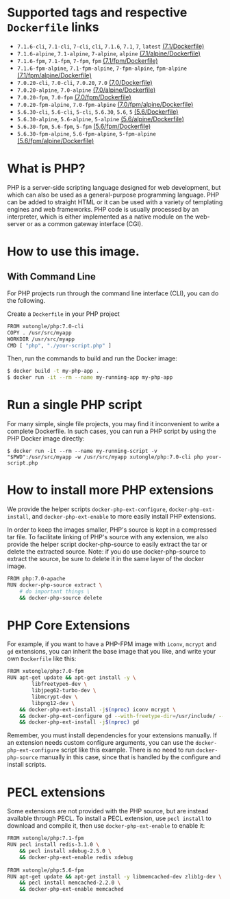 # Supported tags and respective `Dockerfile` links

* `7.1.6-cli`, `7.1-cli`, `7-cli`, `cli`, `7.1.6`, `7.1`, `7`, `latest` [(7.1/Dockerfile)](https://github.com/xutongle/php/blob/master/7.1/Dockerfile)
* `7.1.6-alpine`, `7.1-alpine`, `7-alpine`, `alpine` [(7.1/alpine/Dockerfile)](https://github.com/xutongle/php/blob/master/7.1/alpine/Dockerfile)
* `7.1.6-fpm`, `7.1-fpm`, `7-fpm`, `fpm` [(7.1/fpm/Dockerfile)](https://github.com/xutongle/php/blob/master/7.1/fpm/Dockerfile)
* `7.1.6-fpm-alpine`, `7.1-fpm-alpine`, `7-fpm-alpine`, `fpm-alpine` [(7.1/fpm/alpine/Dockerfile)](https://github.com/xutongle/php/blob/master/7.1/fpm/alpine/Dockerfile)
* `7.0.20-cli`, `7.0-cli`, `7.0.20`, `7.0` [(7.0/Dockerfile)](https://github.com/xutongle/php/blob/master/7.0/Dockerfile)
* `7.0.20-alpine`, `7.0-alpine` [(7.0/alpine/Dockerfile)](https://github.com/xutongle/php/blob/master/7.0/alpine/Dockerfile)
* `7.0.20-fpm`, `7.0-fpm` [(7.0/fpm/Dockerfile)](https://github.com/xutongle/php/blob/master/7.0/fpm/Dockerfile)
* `7.0.20-fpm-alpine`, `7.0-fpm-alpine` [(7.0/fpm/alpine/Dockerfile)](https://github.com/xutongle/php/blob/master/7.0/fpm/alpine/Dockerfile)
* `5.6.30-cli`, `5.6-cli`, `5-cli`, `5.6.30`, `5.6`, `5` [(5.6/Dockerfile)](https://github.com/xutongle/php/blob/master/5.6/Dockerfile)
* `5.6.30-alpine`, `5.6-alpine`, `5-alpine` [(5.6/alpine/Dockerfile)](https://github.com/xutongle/php/blob/master/5.6/alpine/Dockerfile)
* `5.6.30-fpm`, `5.6-fpm`, `5-fpm` [(5.6/fpm/Dockerfile)](https://github.com/xutongle/php/blob/master/5.6/fpm/Dockerfile)
* `5.6.30-fpm-alpine`, `5.6-fpm-alpine`, `5-fpm-alpine` [(5.6/fpm/alpine/Dockerfile)](https://github.com/xutongle/php/blob/master/5.6/fpm/alpine/Dockerfile)

# What is PHP?

PHP is a server-side scripting language designed for web development, but which can also be used as a general-purpose programming language. PHP can be added to straight HTML or it can be used with a variety of templating engines and web frameworks. PHP code is usually processed by an interpreter, which is either implemented as a native module on the web-server or as a common gateway interface (CGI).

# How to use this image.

## With Command Line

For PHP projects run through the command line interface (CLI), you can do the following.

Create a `Dockerfile` in your PHP project

```bash
FROM xutongle/php:7.0-cli
COPY . /usr/src/myapp
WORKDIR /usr/src/myapp
CMD [ "php", "./your-script.php" ]
```

Then, run the commands to build and run the Docker image:

```bash
$ docker build -t my-php-app .
$ docker run -it --rm --name my-running-app my-php-app
```

# Run a single PHP script

For many simple, single file projects, you may find it inconvenient to write a complete Dockerfile. In such cases, you can run a PHP script by using the PHP Docker image directly:

    $ docker run -it --rm --name my-running-script -v "$PWD":/usr/src/myapp -w /usr/src/myapp xutongle/php:7.0-cli php your-script.php

# How to install more PHP extensions

We provide the helper scripts `docker-php-ext-configure`, `docker-php-ext-install`, and `docker-php-ext-enable` to more easily install PHP extensions.

In order to keep the images smaller, PHP's source is kept in a compressed tar file. To facilitate linking of PHP's source with any extension, we also provide the helper script docker-php-source to easily extract the tar or delete the extracted source. Note: if you do use docker-php-source to extract the source, be sure to delete it in the same layer of the docker image.

```bash
FROM php:7.0-apache
RUN docker-php-source extract \
    # do important things \
    && docker-php-source delete
```

# PHP Core Extensions

For example, if you want to have a PHP-FPM image with `iconv`, `mcrypt` and `gd` extensions, you can inherit the base image that you like, and write your own `Dockerfile` like this:

```bash
FROM xutongle/php:7.0-fpm
RUN apt-get update && apt-get install -y \
        libfreetype6-dev \
        libjpeg62-turbo-dev \
        libmcrypt-dev \
        libpng12-dev \
    && docker-php-ext-install -j$(nproc) iconv mcrypt \
    && docker-php-ext-configure gd --with-freetype-dir=/usr/include/ --with-jpeg-dir=/usr/include/ \
    && docker-php-ext-install -j$(nproc) gd
```

Remember, you must install dependencies for your extensions manually. If an extension needs custom configure arguments, you can use the `docker-php-ext-configure` script like this example. There is no need to run `docker-php-source` manually in this case, since that is handled by the configure and install scripts.

# PECL extensions

Some extensions are not provided with the PHP source, but are instead available through PECL. To install a PECL extension, use `pecl install` to download and compile it, then use `docker-php-ext-enable` to enable it:

```bash
FROM xutongle/php:7.1-fpm
RUN pecl install redis-3.1.0 \
    && pecl install xdebug-2.5.0 \
    && docker-php-ext-enable redis xdebug
    
FROM xutongle/php:5.6-fpm
RUN apt-get update && apt-get install -y libmemcached-dev zlib1g-dev \
    && pecl install memcached-2.2.0 \
    && docker-php-ext-enable memcached
```
